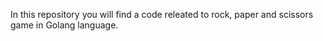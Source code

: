 In this repository you will find a code releated to rock, paper and scissors game in Golang language.
